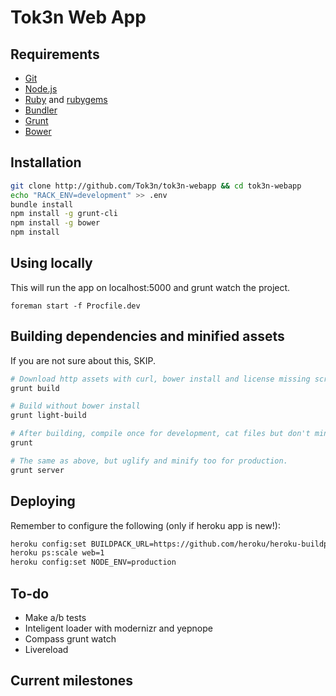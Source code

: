 Tok3n Web App
===============

Requirements
-
* [Git][1]
* [Node.js][2]
* [Ruby][3] and [rubygems][4]
* [Bundler][5]
* [Grunt][6]
* [Bower][7]



Installation
-
```bash
git clone http://github.com/Tok3n/tok3n-webapp && cd tok3n-webapp
echo "RACK_ENV=development" >> .env
bundle install
npm install -g grunt-cli
npm install -g bower
npm install
```

Using locally
-
This will run the app on localhost:5000 and grunt watch the project.
```
foreman start -f Procfile.dev
```

Building dependencies and minified assets
-
If you are not sure about this, SKIP.
```bash
# Download http assets with curl, bower install and license missing scripts:
grunt build

# Build without bower install
grunt light-build

# After building, compile once for development, cat files but don't minify
grunt

# The same as above, but uglify and minify too for production.
grunt server
```

Deploying
-
Remember to configure the following (only if heroku app is new!):
```bash
heroku config:set BUILDPACK_URL=https://github.com/heroku/heroku-buildpack-nodejs
heroku ps:scale web=1
heroku config:set NODE_ENV=production
```

To-do
-
* Make a/b tests
* Inteligent loader with modernizr and yepnope
* Compass grunt watch
* Livereload


Current milestones
-


[1]: http://git-scm.com/downloads
[2]: http://nodejs.org/download/
[3]: http://www.ruby-lang.org/en/downloads/
[4]: http://rubygems.org/pages/download
[5]: http://gembundler.com/
[6]: http://gruntjs.com
[7]: http://bower.io/
